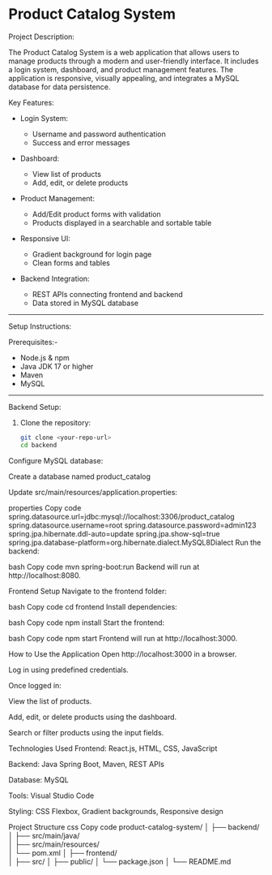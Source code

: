 # Product Catalog System

Project Description:

The Product Catalog System is a web application that allows users to manage products through a modern and user-friendly interface. It includes a login system, dashboard, and product management features. The application is responsive, visually appealing, and integrates a MySQL database for data persistence.

 Key Features: 

- Login System:
  - Username and password authentication
  - Success and error messages

- Dashboard:
  - View list of products
  - Add, edit, or delete products

- Product Management:
  - Add/Edit product forms with validation
  - Products displayed in a searchable and sortable table

- Responsive UI:
  - Gradient background for login page
  - Clean forms and tables

- Backend Integration:
  - REST APIs connecting frontend and backend
  - Data stored in MySQL database

---

Setup Instructions:

 Prerequisites:-

- Node.js & npm
- Java JDK 17 or higher
- Maven
- MySQL

---

Backend Setup: 

1. Clone the repository:
   ```bash
   git clone <your-repo-url>
   cd backend
Configure MySQL database:

Create a database named product_catalog

Update src/main/resources/application.properties:

properties
Copy code
spring.datasource.url=jdbc:mysql://localhost:3306/product_catalog
spring.datasource.username=root
spring.datasource.password=admin123
spring.jpa.hibernate.ddl-auto=update
spring.jpa.show-sql=true
spring.jpa.database-platform=org.hibernate.dialect.MySQL8Dialect
Run the backend:

bash
Copy code
mvn spring-boot:run
Backend will run at http://localhost:8080.

Frontend Setup
Navigate to the frontend folder:

bash
Copy code
cd frontend
Install dependencies:

bash
Copy code
npm install
Start the frontend:

bash
Copy code
npm start
Frontend will run at http://localhost:3000.

How to Use the Application
Open http://localhost:3000 in a browser.

Log in using predefined credentials.

Once logged in:

View the list of products.

Add, edit, or delete products using the dashboard.

Search or filter products using the input fields.

Technologies Used
Frontend: React.js, HTML, CSS, JavaScript

Backend: Java Spring Boot, Maven, REST APIs

Database: MySQL

Tools: Visual Studio Code

Styling: CSS Flexbox, Gradient backgrounds, Responsive design

Project Structure
css
Copy code
product-catalog-system/
│
├── backend/                  
│   ├── src/main/java/        
│   ├── src/main/resources/   
│   └── pom.xml
│
├── frontend/                 
│   ├── src/
│   ├── public/
│   └── package.json
│
└── README.md
